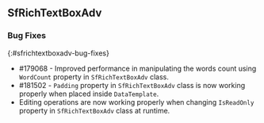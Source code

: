 ## SfRichTextBoxAdv

### Bug Fixes
{:#sfrichtextboxadv-bug-fixes}
* \#179068 - Improved performance in manipulating the words count using `WordCount` property in `SfRichTextBoxAdv` class.
* \#181502 - `Padding` property in `SfRichTextBoxAdv` class is now working properly when placed inside `DataTemplate`.
* Editing operations are now working properly when changing `IsReadOnly` property in `SfRichTextBoxAdv` class at runtime.